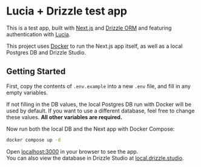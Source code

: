 # Lucia + Drizzle test app

This is a test app, built with [Next.js](https://nextjs.org/) and [Drizzle ORM](https://orm.drizzle.team/) and featuring authentication with [Lucia](https://lucia-auth.com/).

This project uses [Docker](https://www.docker.com/) to run the Next.js app itself, as well as a local Postgres DB and Drizzle Studio.

## Getting Started

First, copy the contents of `.env.example` into a new `.env` file, and fill in any empty variables.

If not filling in the DB values, the local Postgres DB run with Docker will be used by default. If you want to use a different database, feel free to change these values. **All other variables are required.**

Now run both the local DB and the Next app with Docker Compose:

```bash
docker compose up -d
```

Open [localhost:3000](http://localhost:3000) in your browser to see the app. \
You can also view the database in Drizzle Studio at [local.drizzle.studio](https://local.drizzle.studio/).

